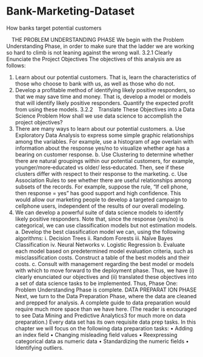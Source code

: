 # Bank-Marketing-Dataset
How banks target potential customers

 THE PROBLEM UNDERSTANDING PHASE
We begin with the Problem Understanding Phase, in order to make sure that the
ladder we are working so hard to climb is not leaning against the wrong wall.
3.2.1 Clearly Enunciate the Project Objectives
The objectives of this analysis are as follows:
1. Learn about our potential customers. That is, learn the characteristics of those
who choose to bank with us, as well as those who do not.
2. Develop a profitable method of identifying likely positive responders, so that
we may save time and money. That is, develop a model or models that will
identify likely positive responders. Quantify the expected profit from using
these models.
3.2.2 Translate These Objectives into a Data Science Problem
How shall we use data science to accomplish the project objectives?
1. There are many ways to learn about our potential customers.
a. Use Exploratory Data Analysis to express some simple graphic relationships among the variables. For example, use a histogram of age overlain
with information about the response yes/no to visualize whether age has a
bearing on customer response.
b. Use Clustering to determine whether there are natural groupings within
our potential customers, for example, younger/more‐educated vs older/
less‐educated. Then, see if these clusters differ with respect to their
response to the marketing.
c. Use Association Rules to see whether there are useful relationships among
subsets of the records. For example, suppose the rule, “If cell phone, then
response = yes” has good support and high confidence. This would allow
our marketing people to develop a targeted campaign to cellphone users,
independent of the results of our overall modeling.
2. We can develop a powerful suite of data science models to identify likely
positive responders. Note that, since the response (yes/no) is categorical, we
can use classification models but not estimation models.
a. Develop the best classification model we can, using the following
algorithms:
i. Decision Trees
ii. Random Forests
iii. Naïve Bayes Classification
iv. Neural Networks
v. Logistic Regression
b. Evaluate each model based on predetermined model evaluation criteria,
such as misclassification costs. Construct a table of the best models and
their costs.
c. Consult with management regarding the best model or models with which
to move forward to the deployment phase.
Thus, we have (i) clearly enunciated our objectives and (ii) translated these
objectives into a set of data science tasks to be implemented. Thus, Phase One:
Problem Understanding Phase is complete.
 DATA PREPARAT ION PHASE
Next, we turn to the Data Preparation Phase, where the data are cleaned and prepped
for analysis. A complete guide to data preparation would require much more space
than we have here. (The reader is encouraged to see Data Mining and Predictive
Analytics3
 for much more on data preparation.) Every data set has its own requisite
data prep tasks. In this chapter we will focus on the following data preparation
tasks:
• Adding an index field
• Changing misleading field values
• Reexpressing categorical data as numeric data
• Standardizing the numeric fields
• Identifying outliers.
